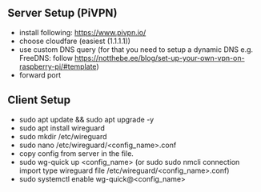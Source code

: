 ## Server Setup (PiVPN)
- install following: https://www.pivpn.io/
- choose cloudfare (easiest (1.1.1.1))
- use custom DNS query (for that you need to setup a dynamic DNS e.g. FreeDNS: follow https://notthebe.ee/blog/set-up-your-own-vpn-on-raspberry-pi/#template)
- forward port


## Client Setup

- sudo apt update && sudo apt upgrade -y
- sudo apt install wireguard
- sudo mkdir /etc/wireguard
- sudo nano /etc/wireguard/<config_name>.conf
- copy config from server in the file.
- sudo wg-quick up <config_name> (or sudo sudo nmcli connection import type wireguard file /etc/wireguard/<config_name>.conf)
- sudo systemctl enable wg-quick@<config_name>